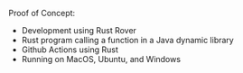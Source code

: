 Proof of Concept:
* Development using Rust Rover
* Rust program calling a function in a Java dynamic library
* Github Actions using Rust
* Running on MacOS, Ubuntu, and Windows
